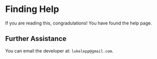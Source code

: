 # Finding Help

If you are reading this, congradulations! You have found the help page.

## Further Assistance

You can email the developer at: `lukelepp@gmail.com`.
